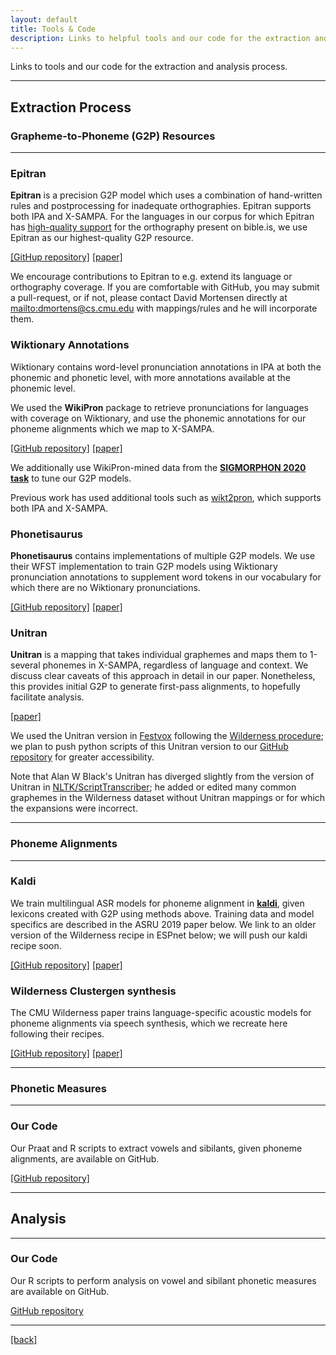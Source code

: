 ```yaml
---
layout: default
title: Tools & Code
description: Links to helpful tools and our code for the extraction and analysis process.
---
```


Links to tools and our code for the extraction and analysis process. 

* * *

## Extraction Process

### Grapheme-to-Phoneme (G2P) Resources

* * *

### Epitran
**Epitran** is a precision G2P model which uses a combination of hand-written rules and postprocessing for inadequate orthographies. Epitran supports both IPA and X-SAMPA. 
For the languages in our corpus for which Epitran has [high-quality support](https://github.com/dmort27/epitran#language-support) for the orthography present on bible.is, we use Epitran as our highest-quality G2P resource. 

[[GitHup repository]](https://github.com/dmort27/epitran) 
[[paper]](https://www.aclweb.org/anthology/L18-1429/)

We encourage contributions to Epitran to e.g. extend its language or orthography coverage. 
If you are comfortable with GitHub, you may submit a pull-request, or if not, please contact David Mortensen directly at <mailto:dmortens@cs.cmu.edu> with mappings/rules and he will incorporate them. 

### Wiktionary Annotations
Wiktionary contains word-level pronunciation annotations in IPA at both the phonemic and phonetic level, with more annotations available at the phonemic level.

We used the **WikiPron** package to retrieve pronunciations for languages with coverage on Wiktionary, and use the phonemic annotations for our phoneme alignments which we map to X-SAMPA. 

[[GitHub repository]](https://github.com/kylebgorman/wikipron) 
[[paper]](https://www.aclweb.org/anthology/2020.lrec-1.521/) 

We additionally use WikiPron-mined data from the [**SIGMORPHON 2020 task**](https://sigmorphon.github.io/sharedtasks/2020/task1/) to tune our G2P models.

Previous work has used additional tools such as [wikt2pron](https://github.com/abuccts/wikt2pron), which supports both IPA and X-SAMPA. 

### Phonetisaurus
**Phonetisaurus** contains implementations of multiple G2P models. We use their WFST implementation to train G2P models using Wiktionary pronunciation annotations to supplement word tokens in our vocabulary for which there are no Wiktionary pronunciations. 

[[GitHub repository]](https://github.com/AdolfVonKleist/Phonetisaurus) 
[[paper]](https://www.aclweb.org/anthology/W16-3702.pdf) 

### Unitran
**Unitran** is a mapping that takes individual graphemes and maps them to 1-several phonemes in X-SAMPA, regardless of language and context.
We discuss clear caveats of this approach in detail in our paper. Nonetheless, this provides initial G2P to generate first-pass alignments, to hopefully facilitate analysis.

[[paper]](https://www.aclweb.org/anthology/P07-1015/)

We used the Unitran version in [Festvox](https://github.com/festvox/festvox/blob/master/src/grapheme/make_cg_grapheme) following the [Wilderness procedure](https://github.com/festvox/datasets-CMU_Wilderness); we plan to push python scripts of this Unitran version to our [GitHub repository](https://github.com/VoxClamantisProject/extraction-process) for greater accessibility. 

Note that Alan W Black's Unitran has diverged slightly from the version of Unitran in [NLTK/ScriptTranscriber](https://github.com/nltk/nltk_contrib/tree/master/nltk_contrib/scripttranscriber); he added or edited many common graphemes in the Wilderness dataset without Unitran mappings or for which the expansions were incorrect. 

* * *

### Phoneme Alignments

* * *

### Kaldi
We train multilingual ASR models for phoneme alignment in [**kaldi**](https://github.com/kaldi-asr/kaldi), given lexicons created with G2P using methods above.
Training data and model specifics are described in the ASRU 2019 paper below. 
We link to an older version of the Wilderness recipe in ESPnet below; we will push our kaldi recipe soon. 

[[GitHub repository]](https://github.com/espnet/espnet/tree/master/egs/cmu_wilderness)
[[paper]](./assets/pdfs/Zero_Shot_ronunciation_Lexicons_For_Cross_Language_Acoustic_Model_Transfer-ASRU_2019.pdf)

### Wilderness Clustergen synthesis
The CMU Wilderness paper trains language-specific acoustic models for phoneme alignments via speech synthesis, which we recreate here following their recipes. 

[[GitHub repository]](https://github.com/festvox/datasets-CMU_Wilderness#creating-phone-level-alignments-for-all-utterances) 
[[paper]](https://ieeexplore.ieee.org/document/8683536)

* * *

### Phonetic Measures

* * *

### Our Code
Our Praat and R scripts to extract vowels and sibilants, given phoneme alignments, are available on GitHub.

[[GitHub repository]](https://github.com/VoxClamantisProject/extraction-process)

* * *

## Analysis 

* * *

### Our Code
Our R scripts to perform analysis on vowel and sibilant phonetic measures are available on GitHub. 

[GitHub repository](https://github.com/VoxClamantisProject/analysis)


* * *

[[back]](./)